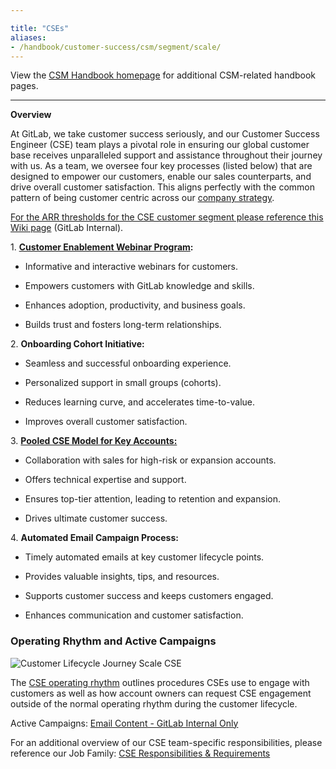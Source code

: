 ```yaml
---

title: "CSEs"
aliases:
- /handbook/customer-success/csm/segment/scale/
---
```







View the [CSM Handbook homepage](/handbook/customer-success/csm/) for additional CSM-related handbook pages.

---
**Overview**

At GitLab, we take customer success seriously, and our Customer Success Engineer (CSE) team plays a pivotal role in ensuring our global customer base receives unparalleled support and assistance throughout their journey with us. As a team, we oversee four key processes (listed below) that are designed to empower our customers, enable our sales counterparts, and drive overall customer satisfaction. This aligns perfectly with the common pattern of being customer centric across our [company strategy](/handbook/company/strategy/).

[For the ARR thresholds for the CSE customer segment please reference this Wiki page](https://gitlab.com/gitlab-com/customer-success/csm/-/wikis/CSM-Segments) (GitLab Internal).

1\. **[Customer Enablement Webinar Program](/handbook/customer-success/csm/segment/scale/webinar-calendar/):**

- Informative and interactive webinars for customers.

- Empowers customers with GitLab knowledge and skills.

- Enhances adoption, productivity, and business goals.

- Builds trust and fosters long-term relationships.

2\. **Onboarding Cohort Initiative:**

- Seamless and successful onboarding experience.

- Personalized support in small groups (cohorts).

- Reduces learning curve, and accelerates time-to-value.

- Improves overall customer satisfaction.

3\. **[Pooled CSE Model for Key Accounts:](/handbook/customer-success/csm/segment/scale/scale-operating-rhythm/#scale-engagement-request-process)**

- Collaboration with sales for high-risk or expansion accounts.

- Offers technical expertise and support.

- Ensures top-tier attention, leading to retention and expansion.

- Drives ultimate customer success.

4\. **Automated Email Campaign Process:**

- Timely automated emails at key customer lifecycle points.

- Provides valuable insights, tips, and resources.

- Supports customer success and keeps customers engaged.

- Enhances communication and customer satisfaction.

### **Operating Rhythm and Active Campaigns**

![Customer Lifecycle Journey Scale CSE](/handbook/customer-success/csm/segment/scale/CustomerLifecycleJourneywithMetrics-ScaleCSE_Nov-2023.png)

The [CSE operating rhythm](/handbook/customer-success/csm/segment/scale/scale-operating-rhythm/) outlines procedures CSEs use to engage with customers as well as how account owners can request CSE engagement outside of the normal operating rhythm during the customer lifecycle.

Active Campaigns: [Email Content - GitLab Internal Only](https://docs.google.com/document/d/1Db6y_i2gPQrPnJkJpAAbfFKQtw4c5VgSFJcHKDG-4hk/edit)

For an additional overview of our CSE team-specific responsibilities, please reference our Job Family: [CSE Responsibilities & Requirements](/job-families/sales/customer-success-management/?_gl=1*fsm4r7*_ga*ODM3MjY1MzkwLjE2NDY0MTE4NTk.*_ga_ENFH3X7M5Y*MTY5MDgzODIzNC4yMzEuMS4xNjkwODQwMTY3LjAuMC4w#customer-success-engineer-cse)
